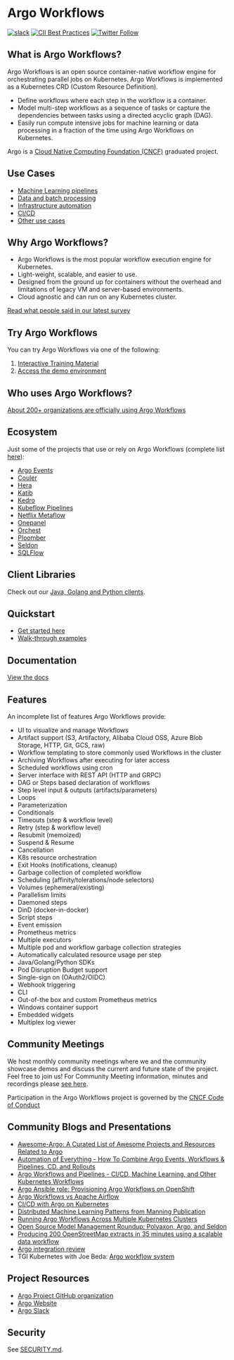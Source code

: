 # Argo Workflows

[![slack](https://img.shields.io/badge/slack-argoproj-brightgreen.svg?logo=slack)](https://argoproj.github.io/community/join-slack)
[![CII Best Practices](https://bestpractices.coreinfrastructure.org/projects/3830/badge)](https://bestpractices.coreinfrastructure.org/projects/3830)
[![Twitter Follow](https://img.shields.io/twitter/follow/argoproj?style=social)](https://twitter.com/argoproj)

## What is Argo Workflows?

Argo Workflows is an open source container-native workflow engine for orchestrating parallel jobs on Kubernetes. Argo
Workflows is implemented as a Kubernetes CRD (Custom Resource Definition).

* Define workflows where each step in the workflow is a container.
* Model multi-step workflows as a sequence of tasks or capture the dependencies between tasks using a directed acyclic
  graph (DAG).
* Easily run compute intensive jobs for machine learning or data processing in a fraction of the time using Argo
  Workflows on Kubernetes.

Argo is a [Cloud Native Computing Foundation (CNCF)](https://cncf.io/) graduated project.

## Use Cases

* [Machine Learning pipelines](https://argoproj.github.io/argo-workflows/use-cases/machine-learning/)
* [Data and batch processing](https://argoproj.github.io/argo-workflows/use-cases/data-processing/)
* [Infrastructure automation](https://argoproj.github.io/argo-workflows/use-cases/infrastructure-automation/)
* [CI/CD](https://argoproj.github.io/argo-workflows/use-cases/ci-cd/)
* [Other use cases](https://argoproj.github.io/argo-workflows/use-cases/other/)

## Why Argo Workflows?

* Argo Workflows is the most popular workflow execution engine for Kubernetes.
* Light-weight, scalable, and easier to use.
* Designed from the ground up for containers without the overhead and limitations of legacy VM and server-based
  environments.
* Cloud agnostic and can run on any Kubernetes cluster.

[Read what people said in our latest survey](https://blog.argoproj.io/argo-workflows-2021-survey-results-d6fa890030ee)

## Try Argo Workflows

You can try Argo Workflows via one of the following:

1. [Interactive Training Material](https://killercoda.com/argoproj/course/argo-workflows/)
1. [Access the demo environment](https://workflows.apps.argoproj.io/workflows/argo)

## Who uses Argo Workflows?

[About 200+ organizations are officially using Argo Workflows](https://github.com/argoproj/argo-workflows/blob/main/USERS.md)

## Ecosystem

Just some of the projects that use or rely on Argo Workflows (complete list [here](https://github.com/akuity/awesome-argo#ecosystem-projects)):

* [Argo Events](https://github.com/argoproj/argo-events)
* [Couler](https://github.com/couler-proj/couler)
* [Hera](https://github.com/argoproj-labs/hera-workflows)
* [Katib](https://github.com/kubeflow/katib)
* [Kedro](https://kedro.readthedocs.io/en/stable/)
* [Kubeflow Pipelines](https://github.com/kubeflow/pipelines)
* [Netflix Metaflow](https://metaflow.org)
* [Onepanel](https://www.onepanel.ai/)
* [Orchest](https://github.com/orchest/orchest/)
* [Ploomber](https://github.com/ploomber/ploomber)
* [Seldon](https://github.com/SeldonIO/seldon-core)
* [SQLFlow](https://github.com/sql-machine-learning/sqlflow)

## Client Libraries

Check out our [Java, Golang and Python clients](client-libraries.md).

## Quickstart

* [Get started here](quick-start.md)
* [Walk-through examples](walk-through/index.md)

## Documentation

[View the docs](README.md)

## Features

An incomplete list of features Argo Workflows provide:

* UI to visualize and manage Workflows
* Artifact support (S3, Artifactory, Alibaba Cloud OSS, Azure Blob Storage, HTTP, Git, GCS, raw)
* Workflow templating to store commonly used Workflows in the cluster
* Archiving Workflows after executing for later access
* Scheduled workflows using cron
* Server interface with REST API (HTTP and GRPC)
* DAG or Steps based declaration of workflows
* Step level input & outputs (artifacts/parameters)
* Loops
* Parameterization
* Conditionals
* Timeouts (step & workflow level)
* Retry (step & workflow level)
* Resubmit (memoized)
* Suspend & Resume
* Cancellation
* K8s resource orchestration
* Exit Hooks (notifications, cleanup)
* Garbage collection of completed workflow
* Scheduling (affinity/tolerations/node selectors)
* Volumes (ephemeral/existing)
* Parallelism limits
* Daemoned steps
* DinD (docker-in-docker)
* Script steps
* Event emission
* Prometheus metrics
* Multiple executors
* Multiple pod and workflow garbage collection strategies
* Automatically calculated resource usage per step
* Java/Golang/Python SDKs
* Pod Disruption Budget support
* Single-sign on (OAuth2/OIDC)
* Webhook triggering
* CLI
* Out-of-the box and custom Prometheus metrics
* Windows container support
* Embedded widgets
* Multiplex log viewer

## Community Meetings

We host monthly community meetings where we and the community showcase demos and discuss the current and future state of
the project. Feel free to join us! For Community Meeting information, minutes and recordings
please [see here](https://bit.ly/argo-wf-cmty-mtng).

Participation in the Argo Workflows project is governed by
the [CNCF Code of Conduct](https://github.com/cncf/foundation/blob/master/code-of-conduct.md)

## Community Blogs and Presentations

* [Awesome-Argo: A Curated List of Awesome Projects and Resources Related to Argo](https://github.com/terrytangyuan/awesome-argo)
* [Automation of Everything - How To Combine Argo Events, Workflows & Pipelines, CD, and Rollouts](https://youtu.be/XNXJtxkUKeY)
* [Argo Workflows and Pipelines - CI/CD, Machine Learning, and Other Kubernetes Workflows](https://youtu.be/UMaivwrAyTA)
* [Argo Ansible role: Provisioning Argo Workflows on OpenShift](https://medium.com/@marekermk/provisioning-argo-on-openshift-with-ansible-and-kustomize-340a1fda8b50)
* [Argo Workflows vs Apache Airflow](http://bit.ly/30YNIvT)
* [CI/CD with Argo on Kubernetes](https://medium.com/@bouwe.ceunen/ci-cd-with-argo-on-kubernetes-28c1a99616a9)
* [Distributed Machine Learning Patterns from Manning Publication](https://github.com/terrytangyuan/distributed-ml-patterns)
* [Running Argo Workflows Across Multiple Kubernetes Clusters](https://admiralty.io/blog/running-argo-workflows-across-multiple-kubernetes-clusters/)
* [Open Source Model Management Roundup: Polyaxon, Argo, and Seldon](https://www.anaconda.com/blog/developer-blog/open-source-model-management-roundup-polyaxon-argo-and-seldon/)
* [Producing 200 OpenStreetMap extracts in 35 minutes using a scalable data workflow](https://www.interline.io/blog/scaling-openstreetmap-data-workflows/)
* [Argo integration review](http://dev.matt.hillsdon.net/2018/03/24/argo-integration-review.html)
* TGI Kubernetes with Joe Beda: [Argo workflow system](https://www.youtube.com/watch?v=M_rxPPLG8pU&start=859)

## Project Resources

* [Argo Project GitHub organization](https://github.com/argoproj)
* [Argo Website](https://argoproj.github.io/)
* [Argo Slack](https://argoproj.github.io/community/join-slack)

## Security

See [SECURITY.md](https://github.com/argoproj/argo-workflows/blob/main/SECURITY.md).
